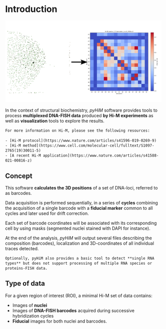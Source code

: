 # Introduction

![A *pyHiM* output example](../_static/welcome_illustration.png)

In the context of structural biochemistry, *pyHiM* software provides tools to process **multiplexed DNA-FISH data** produced **by Hi-M experiments** as well as **visualization** tools to explore the results.

```{note}
For more information on Hi-M, please see the following resources:

- [Hi-M protocol](https://www.nature.com/articles/s41596-019-0269-9)
- [Hi-M method](https://www.cell.com/molecular-cell/fulltext/S1097-2765(19)30011-5)
- [A recent Hi-M application](https://www.nature.com/articles/s41588-021-00816-z)
```

## Concept

This software **calculates the 3D positions** of a set of DNA-loci, referred to as barcodes.

Data acquisition is performed sequentially, in a series of **cycles** combining the acquisition of a single barcode with a **fiducial marker** common to all cycles and later used for drift correction.

Each set of barcode coordinates will be associated with its corresponding cell by using masks (segmented nuclei stained with DAPI for instance). 

At the end of the analysis, *pyHiM* will output several files describing the composition (barcodes), localization and 3D-coordinates of all individual traces detected.

```{note}
Optionally, pyHiM also provides a basic tool to detect **single RNA types** but does not support processing of multiple RNA species or proteins-FISH data.
```

## Type of data

For a given region of interest (ROI), a minimal Hi-M set of data contains:
- Images of **nuclei** 
- Images of **DNA-FISH barcodes** acquired during successive hybridization cycles 
- **Fiducial** images for both nuclei and barcodes.

